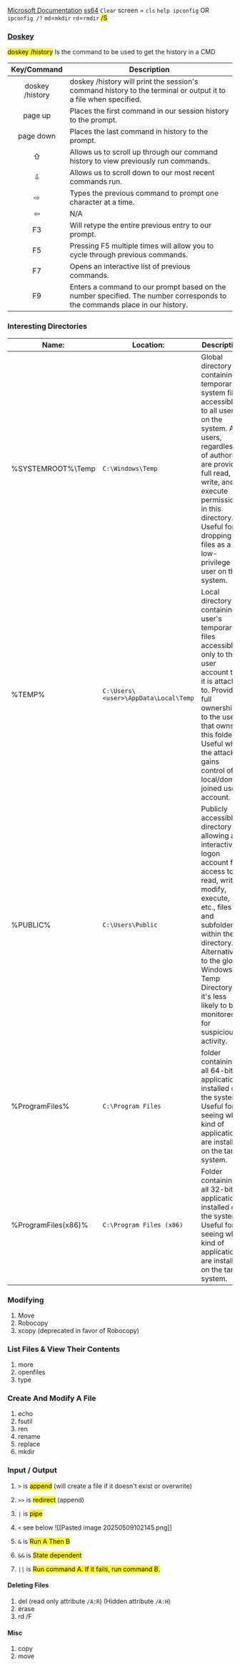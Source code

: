 [Microsoft Documentation](https://docs.microsoft.com/en-us/windows-server/administration/windows-commands/windows-commands)
[ss64](https://ss64.com/nt/)
`Clear` screen = `cls`
`help ipconfig` OR `ipconfig /?`
`md`=`mkdir`
`rd`=`rmdir` <mark>/S</mark>
### [Doskey](https://docs.microsoft.com/en-us/windows-server/administration/windows-commands/doskey)
<mark>doskey /history</mark> Is the command to be used to get the history in a CMD

| **Key/Command** | **Description**                                                                                                            |
| :-------------: | -------------------------------------------------------------------------------------------------------------------------- |
| doskey /history | doskey /history will print the session's command history to the terminal or output it to a file when specified.            |
|     page up     | Places the first command in our session history to the prompt.                                                             |
|    page down    | Places the last command in history to the prompt.                                                                          |
|        ⇧        | Allows us to scroll up through our command history to view previously run commands.                                        |
|        ⇩        | Allows us to scroll down to our most recent commands run.                                                                  |
|        ⇨        | Types the previous command to prompt one character at a time.                                                              |
|        ⇦        | N/A                                                                                                                        |
|       F3        | Will retype the entire previous entry to our prompt.                                                                       |
|       F5        | Pressing F5 multiple times will allow you to cycle through previous commands.                                              |
|       F7        | Opens an interactive list of previous commands.                                                                            |
|       F9        | Enters a command to our prompt based on the number specified. The number corresponds to the commands place in our history. |
### Interesting Directories
| Name:               | Location:                            | Description:                                                                                                                                                                                                                                                                     |
| ------------------- | ------------------------------------ | -------------------------------------------------------------------------------------------------------------------------------------------------------------------------------------------------------------------------------------------------------------------------------- |
| %SYSTEMROOT%\Temp   | `C:\Windows\Temp`                    | Global directory containing temporary system files accessible to all users on the system. All users, regardless of authority, are provided full read, write, and execute permissions in this directory. Useful for dropping files as a low-privilege user on the system.         |
| %TEMP%              | `C:\Users\<user>\AppData\Local\Temp` | Local directory containing a user's temporary files accessible only to the user account that it is attached to. Provides full ownership to the user that owns this folder. Useful when the attacker gains control of a local/domain joined user account.                         |
| %PUBLIC%            | `C:\Users\Public`                    | Publicly accessible directory allowing any interactive logon account full access to read, write, modify, execute, etc., files and subfolders within the directory. Alternative to the global Windows Temp Directory as it's less likely to be monitored for suspicious activity. |
| %ProgramFiles%      | `C:\Program Files`                   | folder containing all 64-bit applications installed on the system. Useful for seeing what kind of applications are installed on the target system.                                                                                                                               |
| %ProgramFiles(x86)% | `C:\Program Files (x86)`             | Folder containing all 32-bit applications installed on the system. Useful for seeing what kind of applications are installed on the target system.                                                                                                                               |
### Modifying
1. Move
2. Robocopy
3. xcopy (deprecated in favor of Robocopy)
### List Files & View Their Contents
1. more
2. openfiles
3. type
### Create And Modify A File
1. echo
2. fsutil
3. ren
4. rename
5. replace
6. mkdir
### Input / Output
1. `>` is <mark>append</mark> (will create a file if it doesn't exist or overwrite)
2. `>>` is <mark>redirect</mark> (append)
3. `|` is <mark>pipe</mark>
4. `<` see below
![[Pasted image 20250509102145.png]]

5. `&` is <mark>Run A Then B</mark>
6. `&&` is <mark>State dependent</mark>
7. `||` is <mark>Run command A. If it fails, run command B.</mark>

#### Deleting Files
1. del (read only attribute `/A:R`) (Hidden attribute `/A:H`)
2. erase
3. rd /F

#### Misc
1. copy
2. move